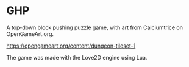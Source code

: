 # GHP

A top-down block pushing puzzle game, with art from Calciumtrice on OpenGameArt.org.

https://opengameart.org/content/dungeon-tileset-1

The game was made with the Love2D engine using Lua.
